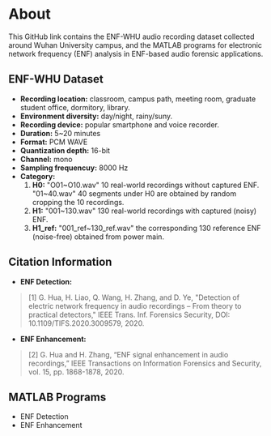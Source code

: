 # About

This GitHub link contains the ENF-WHU audio recording dataset collected around Wuhan University campus, and the MATLAB programs for electronic network frequency (ENF) analysis in ENF-based audio forensic applications.

## ENF-WHU Dataset
- **Recording location:** classroom, campus path, meeting room, graduate student office, dormitory, library.
- **Environment diversity:** day/night, rainy/suny.
- **Recording device:** popular smartphone and voice recorder.
- **Duration:** 5~20 minutes
- **Format:** PCM WAVE
- **Quantization depth:** 16-bit
- **Channel:** mono
- **Sampling frequencuy:** 8000 Hz
- **Category:**
  1. **H0:** "O01\~O10.wav" 10 real-world recordings without captured ENF. "01\~40.wav" 40 segments under H0 are obtained by random cropping the 10 recordings. 
  2. **H1:** "001~130.wav" 130 real-world recordings with captured (noisy) ENF.
  3. **H1_ref:** "001_ref~130_ref.wav" the corresponding 130 reference ENF (noise-free) obtained from power main.

## Citation Information
- **ENF Detection:**
 > \[1] G. Hua, H. Liao, Q. Wang, H. Zhang, and D. Ye, "Detection of electric network frequency in audio recordings – From theory to practical detectors," IEEE Trans. Inf. Forensics Security, DOI: 10.1109/TIFS.2020.3009579, 2020.
- **ENF Enhancement:**
 > \[2] G. Hua and H. Zhang, “ENF signal enhancement in audio recordings,” IEEE Transactions on Information Forensics and Security, vol. 15, pp. 1868-1878, 2020.

## MATLAB Programs
- ENF Detection
- ENF Enhancement
